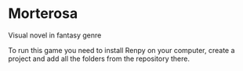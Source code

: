# Morterosa
Visual novel in fantasy genre 

To run this game you need to install Renpy on your computer, create a project and add all the folders from the repository there.
